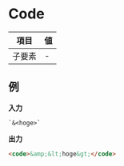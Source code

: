 # Code

| 項目   | 値  |
| ------ | --- |
| 子要素 | -   |

## 例

**入力**

```
`&<hoge>`
```

**出力**

```html
<code>&amp;&lt;hoge&gt;</code>
```
